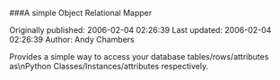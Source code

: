 ###A simple Object Relational Mapper

Originally published: 2006-02-04 02:26:39
Last updated: 2006-02-04 02:26:39
Author: Andy Chambers

Provides a simple way to access your database tables/rows/attributes as\nPython Classes/Instances/attributes respectively.